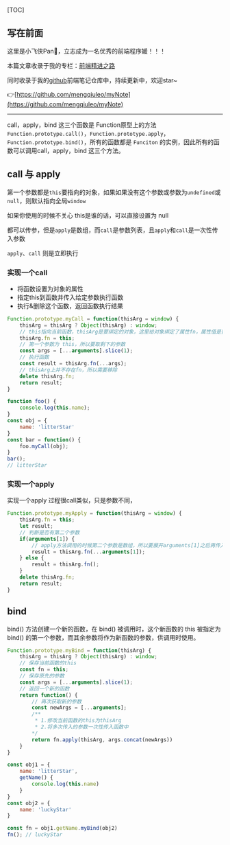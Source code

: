 [TOC]



## 写在前面

这里是小飞侠Pan🥳，立志成为一名优秀的前端程序媛！！！

本篇文章收录于我的专栏：[前端精进之路](https://blog.csdn.net/weixin_52834435/category_11886356.html?spm=1001.2014.3001.5482)

同时收录于我的[github](https://github.com/mengqiuleo)前端笔记仓库中，持续更新中，欢迎star~

👉[https://github.com/mengqiuleo/myNote](https://github.com/mengqiuleo/myNote)

<hr>

call，apply，bind 这三个函数是 Function原型上的方法 `Function.prototype.call()`，`Function.prototype.apply`，`Function.prototype.bind()`，所有的函数都是 `Funciton` 的实例，因此所有的函数可以调用call，apply，bind 这三个方法。



## call 与 apply

第一个参数都是`this`要指向的对象，如果如果没有这个参数或参数为`undefined`或`null`，则默认指向全局`window`

如果你使用的时候不关心 this是谁的话，可以直接设置为 null

都可以传参，但是`apply`是数组，而`call`是参数列表，且`apply`和`call`是一次性传入参数

`apply`、`call` 则是立即执行



### 实现一个call

- 将函数设置为对象的属性
- 指定this到函数并传入给定参数执行函数
- 执行&删除这个函数，返回函数执行结果

```js
Function.prototype.myCall = function(thisArg = window) {
    thisArg = thisArg ? Object(thisArg) : window;
    // this指向当前函数，thisArg是要绑定的对象，这里给对象绑定了属性fn，属性值是要执行的函数
    thisArg.fn = this;
    // 第一个参数为 this，所以要取剩下的参数
    const args = [...arguments].slice(1);
    // 执行函数
    const result = thisArg.fn(...args);
    // thisArg上并不存在fn，所以需要移除
    delete thisArg.fn;
    return result;
}

function foo() {
    console.log(this.name);
}
const obj = {
    name: 'litterStar'
}
const bar = function() {
    foo.myCall(obj);
}
bar();
// litterStar
```



### 实现一个apply

实现一个apply 过程很call类似，只是参数不同，

```js
Function.prototype.myApply = function(thisArg = window) {
    thisArg.fn = this;
    let result;
    // 判断是否有第二个参数
    if(arguments[1]) {
        // apply方法调用的时候第二个参数是数组，所以要展开arguments[1]之后再传入函数
        result = thisArg.fn(...arguments[1]);
    } else {
        result = thisArg.fn();
    }
    delete thisArg.fn;
    return result;
}
```



## bind

bind() 方法创建一个新的函数，在 bind() 被调用时，这个新函数的 this 被指定为 bind() 的第一个参数，而其余参数将作为新函数的参数，供调用时使用。

```js
Function.prototype.myBind = function(thisArg) {
    thisArg = thisArg ? Object(thisArg) : window;
    // 保存当前函数的this
    const fn = this;
    // 保存原先的参数
    const args = [...arguments].slice(1);
    // 返回一个新的函数
    return function() {
        // 再次获取新的参数
        const newArgs = [...arguments];
        /**
         * 1.修改当前函数的this为thisArg
         * 2.将多次传入的参数一次性传入函数中
        */
        return fn.apply(thisArg, args.concat(newArgs))
    }
}

const obj1 = {
    name: 'litterStar',
    getName() {
        console.log(this.name)
    }
}
const obj2 = {
    name: 'luckyStar'
}

const fn = obj1.getName.myBind(obj2)
fn(); // luckyStar
```

